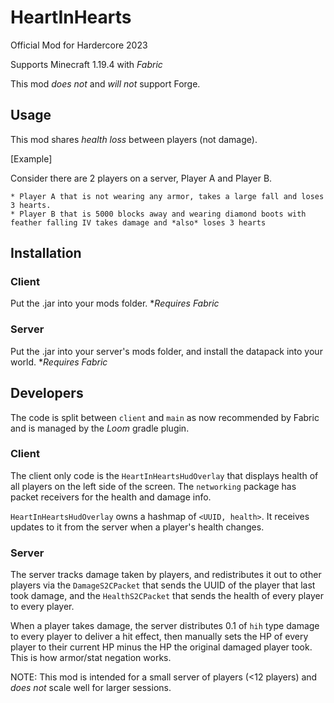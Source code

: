 # HeartInHearts
Official Mod for Hardercore 2023

Supports Minecraft 1.19.4 with *Fabric*

This mod *does not* and *will not* support Forge.

## Usage
This mod shares *health loss* between players (not damage).


[Example]

Consider there are 2 players on a server, Player A and Player B.

    * Player A that is not wearing any armor, takes a large fall and loses 3 hearts.
    * Player B that is 5000 blocks away and wearing diamond boots with feather falling IV takes damage and *also* loses 3 hearts

## Installation
### Client
Put the .jar into your mods folder. **Requires Fabric*

### Server
Put the .jar into your server's mods folder, and install the datapack into your world. **Requires Fabric*

## Developers
The code is split between `client` and `main` as now recommended by Fabric and is managed by the *Loom* gradle plugin.

### Client
The client only code is the `HeartInHeartsHudOverlay` that displays health of all players on the left side of the screen.
The `networking` package has packet receivers for the health and damage info.

`HeartInHeartsHudOverlay` owns a hashmap of `<UUID, health>`. It receives updates to it from the server when a player's health changes.

### Server
The server tracks damage taken by players, and redistributes it out to other players via the `DamageS2CPacket` that sends the UUID of the player that last took damage, and the `HealthS2CPacket` that sends the health of every player to every player.

When a player takes damage, the server distributes 0.1 of `hih` type damage to every player to deliver a hit effect, then manually sets the HP of every player to their current HP minus the HP the original damaged player took. This is how armor/stat negation works.

NOTE: This mod is intended for a small server of players (<12 players) and *does not* scale well for larger sessions.
